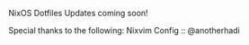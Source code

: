 NixOS Dotfiles
Updates coming soon!

Special thanks to the following:
Nixvim Config :: @anotherhadi
